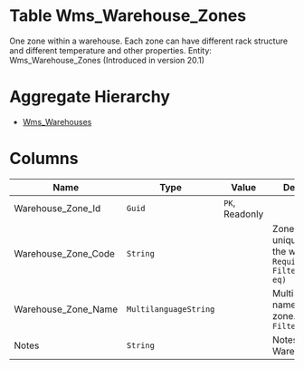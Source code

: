 # Table Wms_Warehouse_Zones

One zone within a warehouse. Each zone can have different rack structure and different temperature and other properties. Entity: Wms_Warehouse_Zones (Introduced in version 20.1)

# Aggregate Hierarchy

* [Wms_Warehouses](Wms_Warehouses.md)

# Columns

| Name | Type | Value | Description |
| - | - | - | --- |
|Warehouse_Zone_Id|`Guid`|`PK`, Readonly||
|Warehouse_Zone_Code|`String`||Zone code, unique within the warehouse. `Required` `Filter(multi eq)` |
|Warehouse_Zone_Name|`MultilanguageString`||Multi-language name of the zone. `Required` `Filter(eq;like)` |
|Notes|`String`||Notes for this WarehouseZone. |
